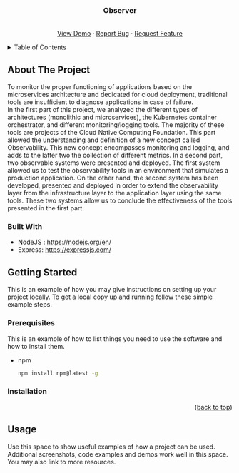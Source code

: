 <div id="top"></div>
<!--
*** Thanks for checking out the Best-README-Template. If you have a suggestion
*** that would make this better, please fork the repo and create a pull request
*** or simply open an issue with the tag "enhancement".
*** Don't forget to give the project a star!
*** Thanks again! Now go create something AMAZING! :D
-->



<!-- PROJECT LOGO -->
<br />
<div align="center">
  <a href="https://github.com/WenesLimem/TB_Repo">  </a>

<h3 align="center">Observer</h3>

  <p align="center">
    <br />
    <a href="https://github.com/WenesLimem/TB_Repo">View Demo</a>
    ·
    <a href="https://github.com/WenesLimem/TB_Repo/issues">Report Bug</a>
    ·
    <a href="https://github.com/WenesLimem/TB_Repo/issues">Request Feature</a>
  </p>
</div>



<!-- TABLE OF CONTENTS -->
<details>
  <summary>Table of Contents</summary>
  <ol>
    <li>
      <a href="#about-the-project">About The Project</a>
      <ul>
        <li><a href="#built-with">Built With</a></li>
      </ul>
    </li>
    <li>
      <a href="#getting-started">Getting Started</a>
      <ul>
        <li><a href="#prerequisites">Prerequisites</a></li>
        <li><a href="#installation">Installation</a></li>
      </ul>
    </li>
    <li><a href="#usage">Usage</a></li>
    <li><a href="#roadmap">Roadmap</a></li>
    <li><a href="#contributing">Contributing</a></li>
    <li><a href="#license">License</a></li>
    <li><a href="#contact">Contact</a></li>
    <li><a href="#acknowledgments">Acknowledgments</a></li>
  </ol>
</details>


<!-- ABOUT THE PROJECT -->
## About The Project
To monitor the proper functioning of applications based on the microservices architecture and dedicated for cloud deployment, traditional tools  are insufficient to diagnose applications in case of failure.  
In the first part of this project, we analyzed the different types of architectures (monolithic and microservices), the Kubernetes container orchestrator, and different monitoring/logging tools. The majority of these tools are projects of the Cloud Native Computing Foundation. This part allowed the understanding and definition of a new concept called Observability. This new concept encompasses monitoring and logging, and adds to the latter two the collection of different metrics. 
In a second part, two observable systems were presented and deployed. The first system allowed us to test the observability tools in an environment that simulates a production application. On the other hand, the second system has been developed, presented and deployed in order to extend the observability layer from the infrastructure layer to the application layer using the same tools. These two systems allow us to conclude the effectiveness of the tools presented in the first part. 

### Built With
* NodeJS : https://nodejs.org/en/
* Express: https://expressjs.com/
<!-- GETTING STARTED -->
## Getting Started

This is an example of how you may give instructions on setting up your project locally.
To get a local copy up and running follow these simple example steps.

### Prerequisites

This is an example of how to list things you need to use the software and how to install them.
* npm
  ```sh
  npm install npm@latest -g
  ```

### Installation




<p align="right">(<a href="#top">back to top</a>)</p>



<!-- USAGE EXAMPLES -->
## Usage

Use this space to show useful examples of how a project can be used. Additional screenshots, code examples and demos work well in this space. You may also link to more resources.

